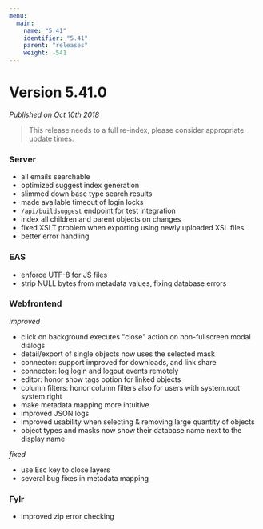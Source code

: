 ```yaml
---
menu:
  main:
    name: "5.41"
    identifier: "5.41"
    parent: "releases"
    weight: -541
---
```


# Version 5.41.0

*Published on Oct 10th 2018*

> This release needs to a full re-index, please consider appropriate update times.

### Server

* all emails searchable
* optimized suggest index generation
* slimmed down base type search results
* made available timeout of login locks
* `/api/buildsuggest` endpoint for test integration
* index all children and parent objects on changes
* fixed XSLT problem when exporting using newly uploaded XSL files
* better error handling

### EAS

* enforce UTF-8 for JS files
* strip NULL bytes from metadata values, fixing database errors

### Webfrontend

*improved*

* click on background executes "close" action on non-fullscreen modal dialogs
* detail/export of single objects now uses the selected mask
* connector: support improved for downloads, and link share
* connector: log login and logout events remotely
* editor: honor show tags option for linked objects
* column filters: honor column filters also for users with system.root system right
* make metadata mapping more intuitive
* improved JSON logs
* improved usability when selecting & removing large quantity of objects
* object types and masks now show their database name next to the display name

*fixed*

* use Esc key to close layers
* several bug fixes in metadata mapping

### Fylr

* improved zip error checking
